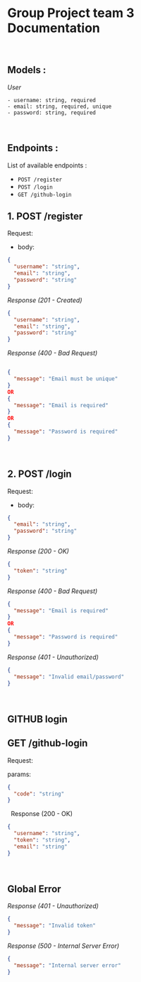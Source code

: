 # Group Project team 3 Documentation

&nbsp;

## Models :

_User_

```
- username: string, required
- email: string, required, unique
- password: string, required
```

&nbsp;

## Endpoints :

List of available endpoints :

- `POST /register`
- `POST /login`
- `GET /github-login`
  &nbsp;

## 1. POST /register

Request:

- body:

```json
{
  "username": "string",
  "email": "string",
  "password": "string"
}
```

_Response (201 - Created)_

```json
{
  "username": "string",
  "email": "string",
  "password": "string"
}
```

_Response (400 - Bad Request)_

```json

{
  "message": "Email must be unique"
}
OR
{
  "message": "Email is required"
}
OR
{
  "message": "Password is required"
}
```

&nbsp;

## 2. POST /login

Request:

- body:

```json
{
  "email": "string",
  "password": "string"
}
```

_Response (200 - OK)_

```json
{
  "token": "string"
}
```

_Response (400 - Bad Request)_

```json
{
  "message": "Email is required"
}
OR
{
  "message": "Password is required"
}
```

_Response (401 - Unauthorized)_

```json
{
  "message": "Invalid email/password"
}
```

&nbsp;

## GITHUB login

## GET /github-login

Request:

params:

```json
{
  "code": "string"
}
```

&nbsp;
Response (200 - OK)

```json
{
  "username": "string",
  "token": "string",
  "email": "string"
}
```

&nbsp;

## Global Error

_Response (401 - Unauthorized)_

```json
{
  "message": "Invalid token"
}
```

_Response (500 - Internal Server Error)_

```json
{
  "message": "Internal server error"
}
```

